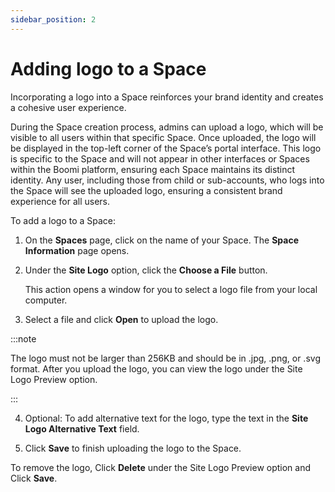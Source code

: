 ```yaml
---
sidebar_position: 2
---
```


# Adding logo to a Space

Incorporating a logo into a Space reinforces your brand identity and creates a cohesive user experience. 

During the Space creation process, admins can upload a logo, which will be visible to all users within that specific Space. Once uploaded, the logo will be displayed in the top-left corner of the Space’s portal interface. This logo is specific to the Space and will not appear in other interfaces or Spaces within the Boomi platform, ensuring each Space maintains its distinct identity. Any user, including those from child or sub-accounts, who logs into the Space will see the uploaded logo, ensuring a consistent brand experience for all users.

To add a logo to a Space:

1. On the **Spaces** page, click on the name of your Space. The **Space Information** page opens.

2. Under the **Site Logo** option, click the **Choose a File** button.

    This action opens a window for you to select a logo file from your local computer.

3. Select a file and click **Open** to upload the logo.

:::note

The logo must not be larger than 256KB and should be in .jpg, .png, or .svg format. After you upload the logo, you can view the logo under the Site Logo Preview option.

:::

4. Optional: To add alternative text for the logo, type the text in the **Site Logo Alternative Text** field.

5. Click **Save** to finish uploading the logo to the Space.

To remove the logo, Click **Delete** under the Site Logo Preview option and Click **Save**.

